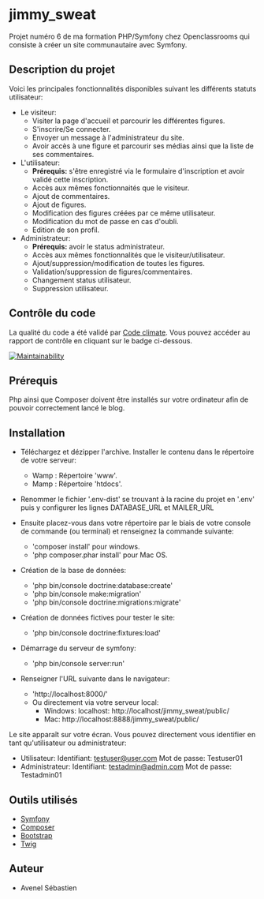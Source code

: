 # jimmy_sweat
Projet numéro 6 de ma formation PHP/Symfony chez Openclassrooms qui consiste à créer un site communautaire avec Symfony.

## Description du projet

Voici les principales fonctionnalités disponibles suivant les différents statuts utilisateur:

  * Le visiteur:
      * Visiter la page d'accueil et parcourir les différentes figures.
      * S'inscrire/Se connecter.
      * Envoyer un message à l'administrateur du site.
      * Avoir accès à une figure et parcourir ses médias ainsi que la liste de ses commentaires.
  * L'utilisateur:
      * **Prérequis:** s'être enregistré via le formulaire d'inscription et avoir validé cette inscription.
      * Accès aux mêmes fonctionnaités que le visiteur.
      * Ajout de commentaires.
      * Ajout de figures.
      * Modification des figures créées par ce même utilisateur.
      * Modification du mot de passe en cas d'oubli.
      * Edition de son profil.
  * Administrateur:
      * **Prérequis:** avoir le status administrateur.
      * Accès aux mêmes fonctionnalités que le visiteur/utilisateur.
      * Ajout/suppression/modification de toutes les figures.
      * Validation/suppression de figures/commentaires.
      * Changement status utilisateur.
      * Suppression utilisateur.

## Contrôle du code

La qualité du code a été validé par [Code climate](https://codeclimate.com/). Vous pouvez accéder au rapport de contrôle en cliquant sur le badge ci-dessous.

[![Maintainability](https://api.codeclimate.com/v1/badges/fbf68612b05bc8d9ce58/maintainability)](https://codeclimate.com/github/sebAvenel/jimmy_sweat/maintainability)

## Prérequis

Php ainsi que Composer doivent être installés sur votre ordinateur afin de pouvoir correctement lancé le blog.

## Installation

  * Téléchargez et dézipper l'archive. Installer le contenu dans le répertoire de votre serveur:
      * Wamp : Répertoire 'www'.
      * Mamp : Répertoire 'htdocs'.
      
  * Renommer le fichier '.env-dist' se trouvant à la racine du projet en '.env' puis y configurer les lignes DATABASE_URL et MAILER_URL
      
  * Ensuite placez-vous dans votre répertoire par le biais de votre console de commande (ou terminal) et renseignez la commande suivante:
      * 'composer install' pour windows.
      * 'php composer.phar install' pour Mac OS.
    
  * Création de la base de données:
      * 'php bin/console doctrine:database:create'
      * 'php bin/console make:migration'
      * 'php bin/console doctrine:migrations:migrate'
    
  * Création de données fictives pour tester le site:
      * 'php bin/console doctrine:fixtures:load'
    
  * Démarrage du serveur de symfony:
      * 'php bin/console server:run'
      
  * Renseigner l'URL suivante dans le navigateur:
      * 'http://localhost:8000/'
      * Ou directement via votre serveur local:
          * Windows: localhost: http://localhost/jimmy_sweat/public/
          * Mac: http://localhost:8888/jimmy_sweat/public/
      
Le site apparaît sur votre écran.
Vous pouvez directement vous identifier en tant qu'utilisateur ou administrateur:
  * Utilisateur:
      Identifiant: testuser@user.com
      Mot de passe: Testuser01
  * Administrateur:
      Identifiant: testadmin@admin.com
      Mot de passe: Testadmin01

## Outils utilisés

  * [Symfony](https://symfony.com/)
  * [Composer](https://getcomposer.org/)
  * [Bootstrap](https://getbootstrap.com/)
  * [Twig](https://twig.symfony.com/)
  
## Auteur

  * Avenel Sébastien
  
  
  
  
  
